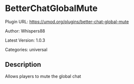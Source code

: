 # BetterChatGlobalMute

Plugin URL: https://umod.org/plugins/better-chat-global-mute

Author: Whispers88

Latest Version: 1.0.3

Categories: universal

## Description

Allows players to mute the global chat
